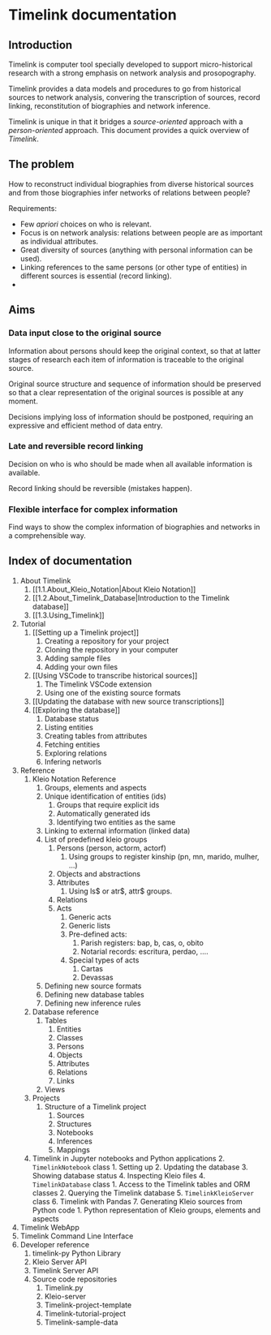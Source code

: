 # Timelink documentation

## Introduction

Timelink is computer tool specially developed to support micro-historical research with a strong emphasis on network analysis and prosopography.

  Timelink provides a data models and procedures to go from historical sources to network analysis, convering the transcription of sources, record linking, reconstitution of biographies and network inference.

  Timelink is unique in that it bridges a *source-oriented* approach with a *person-oriented* approach. This document provides a quick overview of *Timelink*.


## The problem
  

How to reconstruct individual biographies from diverse historical sources and from those biographies infer networks of relations between people?

Requirements:
- Few *apriori* choices on who is relevant.
- Focus is on network analysis: relations between people are as important as individual attributes.
- Great diversity of sources (anything with personal information can be used).
- Linking references to the same persons (or other type of entities) in different sources is essential (record linking).
- 
## Aims

### Data input close to the original source

Information about persons should keep the original context, so that at latter stages of research each item of information is traceable to the original source.

Original source structure and sequence of information should be preserved so that a clear representation of the original sources is possible at any moment.

Decisions implying loss of information should be postponed, requiring an expressive and efficient method of data entry.

### Late and reversible record linking

Decision on who is who should be made when all available information is available.

Record linking should be reversible (mistakes happen).
  
### Flexible interface for complex information

Find ways to show the complex information of biographies and networks
in a comprehensible way.

## Index of documentation

1. About Timelink
	1. [[1.1.About_Kleio_Notation|About Kleio Notation]]
	2. [[1.2.About_Timelink_Database|Introduction to the Timelink database]]
	3. [[1.3.Using_Timelink]]
2. Tutorial
	1. [[Setting up a Timelink project]]
		1. Creating a repository for your project
		2. Cloning the repository in your computer
		3. Adding sample files
		4. Adding your own files
	2. [[Using VSCode to transcribe historical sources]]
		1. The Timelink VSCode extension
		3. Using one of the existing source formats
	3. [[Updating the database with new source transcriptions]]
	4. [[Exploring the database]]
		1. Database status
		2. Listing entities
		3. Creating tables from attributes
		4. Fetching entities
		5. Exploring relations
		6. Infering networls
3. Reference
	1. Kleio Notation Reference
		1. Groups, elements and aspects
		2. Unique identification of entities (ids)
			1. Groups that require explicit ids
			2. Automatically generated ids
			3. Identifying two entities as the same
		3. Linking to external information (linked data)
		4. List of predefined kleio groups
			1. Persons (person, actorm, actorf)
				1. Using groups to register kinship (pn, mn, marido, mulher, ...)
			2. Objects and abstractions
			3. Attributes
				1. Using ls\$ or atr\$, attr\$ groups.
			4. Relations
			5. Acts
				1. Generic acts
				2. Generic lists
				3. Pre-defined acts:
					1. Parish registers: bap, b, cas, o, obito
					2. Notarial records: escritura, perdao, ....
				4. Special types of acts
					1. Cartas
					2. Devassas
		5. Defining new source formats
		6. Defining new database tables
		7. Defining new inference rules
	2. Database reference
		1. Tables
			1. Entities
			2. Classes
			3. Persons
			4. Objects
			5. Attributes
			6. Relations
			7. Links
		2. Views
	3. Projects
		1. Structure of a Timelink project
			1. Sources
			2. Structures
			3. Notebooks
			4. Inferences
			5. Mappings
	4. Timelink in Jupyter notebooks and Python applications
		2. `TimelinkNotebook` class
			1. Setting up
			2. Updating the database
			3. Showing database status
			4. Inspecting Kleio files
		4. `TimelinkDatabase` class
			1. Access to the Timelink tables and ORM classes
			2. Querying the Timelink database
		5. `TimelinkKleioServer` class
		6. Timelink with Pandas
		7. Generating Kleio sources from Python code
			1. Python representation of Kleio groups, elements and aspects
4. Timelink WebApp
5. Timelink Command Line Interface
6. Developer reference
	1. timelink-py Python Library
	3. Kleio Server API
	5. Timelink Server API 
	6. Source code repositories
		1. Timelink.py
		2. Kleio-server
		3. Timelink-project-template
		4. Timelink-tutorial-project
		5. Timelink-sample-data